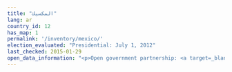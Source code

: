 ```yaml
---
title: "المكسيك"
lang: ar
country_id: 12
has_map: 1
permalink: '/inventory/mexico/'
election_evaluated: "Presidential: July 1, 2012"
last_checked: 2015-01-29
open_data_information: "<p>Open government partnership: <a target=_blank href=http://www.opengovpartnership.org/country/mexico>http://www.opengovpartnership.org/country/mexico</a></p>"
---
```

